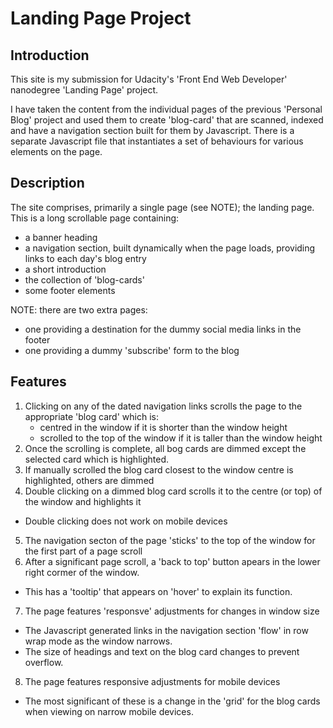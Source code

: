 # Landing Page Project

## Introduction

This site is my submission for Udacity's 'Front End Web Developer' nanodegree 'Landing Page' project.

I have taken the content from the individual pages of the previous 'Personal Blog' project and used them to create
'blog-card' that are scanned, indexed and have a navigation section built for them by Javascript. There is a
separate Javascript file that instantiates a set of behaviours for various elements on the page.


## Description

The site comprises, primarily a single page (see NOTE); the landing page. This is a long scrollable page containing:
 * a banner heading
 * a navigation section, built dynamically when the page loads, providing links to each day's blog entry
 * a short introduction
 * the collection of 'blog-cards'
 * some footer elements

 NOTE: there are two extra pages:
  * one providing a destination for the dummy social media links in the footer
  * one providing a dummy 'subscribe' form to the blog

## Features

 1. Clicking on any of the dated navigation links scrolls the page to the appropriate 'blog card' which is:
 	* centred in the window if it is shorter than the window height
 	* scrolled to the top of the window if it is taller than the window height
 2. Once the scrolling is complete, all bog cards are dimmed except the selected card which is highlighted.
 3. If manually scrolled the blog card closest to the window centre is highlighted, others are dimmed
 4. Double clicking on a dimmed blog card scrolls it to the centre (or top) of the window and highlights it
  * Double clicking does not work on mobile devices
 5. The navigation secton of the page 'sticks' to the top of the window for the first part of a page scroll
 6. After a significant page scroll, a 'back to top' button apears in the lower right cormer of the window.
  * This has a 'tooltip' that appears on 'hover' to explain its function.
 7. The page features 'responsve' adjustments for changes in window size
  * The Javascript generated links in the navigation section 'flow' in row wrap mode as the window narrows.
  * The size of headings and text on the blog card changes to prevent overflow.
 8. The page features responsive adjustments for mobile devices
  * The most significant of these is a change in the 'grid' for the blog cards when viewing on narrow
     mobile devices.


